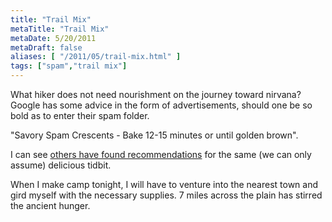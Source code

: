 ```yaml
---
title: "Trail Mix"
metaTitle: "Trail Mix"
metaDate: 5/20/2011
metaDraft: false
aliases: [ "/2011/05/trail-mix.html" ]
tags: ["spam","trail mix"]
---
```


What hiker does not need nourishment on the journey toward nirvana? Google has some advice in the form of advertisements, should one be so bold as to enter their spam folder.  
  
"Savory Spam Crescents - Bake 12-15 minutes or until golden brown".  
  
I can see [others have found recommendations](http://goo.gl/WTEF5) for the same (we can only assume) delicious tidbit.  
  
When I make camp tonight, I will have to venture into the nearest town and gird myself with the necessary supplies. 7 miles across the plain has stirred the ancient hunger.